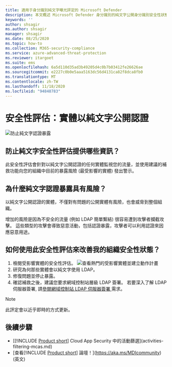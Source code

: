 ```yaml
---
title: 適用于身分識別純文字曝光評定的 Microsoft Defender
description: 本文概述 Microsoft Defender 身分識別的純文字公開身分識別安全性狀態評估報告。
keywords: ''
author: shsagir
ms.author: shsagir
manager: shsagir
ms.date: 08/25/2020
ms.topic: how-to
ms.collection: M365-security-compliance
ms.service: azure-advanced-threat-protection
ms.reviewer: itargoet
ms.suite: ems
ms.openlocfilehash: 6a5d110d35ad3b49205d4c0b7b03412fe26626ae
ms.sourcegitcommit: e2227c0b0e5aaa5163dc56d4131ca82f8dca8fb0
ms.translationtype: MT
ms.contentlocale: zh-TW
ms.lasthandoff: 11/18/2020
ms.locfileid: "94848783"
---
```

# <a name="security-assessment-entities-exposing-credentials-in-clear-text"></a>安全性評估：實體以純文字公開認證

![防止純文字認證暴露](media/cas-isp-clear-text-1.png)

## <a name="what-information-does-the-prevent-clear-text-security-assessment-provide"></a>防止純文字安全性評估提供哪些資訊？

此安全性評估會針對以純文字公開認證的任何實體監視您的流量，並使用建議的補救功能向您的組織中目前的暴露風險 (最受影響的實體) 發出警示。

## <a name="why-is-clear-text-credential-exposure-risky"></a>為什麼純文字認證暴露具有風險？

以純文字公開認證的實體，不僅對有問題的公開實體有風險，也會威脅到整個組織。

增加的風險是因為不安全的流量 (例如 LDAP 簡單繫結) 很容易遭到攻擊者攔截攻擊。 這些類型的攻擊會導致惡意活動，包括認證暴露，攻擊者可以利用認證來因應惡意用途。

## <a name="how-do-i-use-this-security-assessment-to-improve-my-organizational-security-posture"></a>如何使用此安全性評估來改善我的組織安全性狀態？

1. 檢閱受影響實體的安全性評估。
    ![查看熱門的受影響實體並建立動作計畫](media/cas-isp-clear-text-2.png)
1. 研究為何那些實體會以純文字使用 LDAP。
1. 修復問題並停止暴露。
1. 確認補救之後，建議您要求網域控制站層級 LDAP 簽署。 若要深入了解 LDAP 伺服器簽署, 請[參閱網域控制站 LDAP 伺服器簽署 ](/windows/security/threat-protection/security-policy-settings/domain-controller-ldap-server-signing-requirements)需求。

> [!NOTE]
> 此評定會以近乎即時的方式更新。

## <a name="next-steps"></a>後續步驟

- [[!INCLUDE [Product short](includes/product-short.md)] Cloud App Security 中的活動篩選](activities-filtering-mcas.md)
- [查看[!INCLUDE [Product short](includes/product-short.md)] 論壇！](https://aka.ms/MDIcommunity)\(英文\)